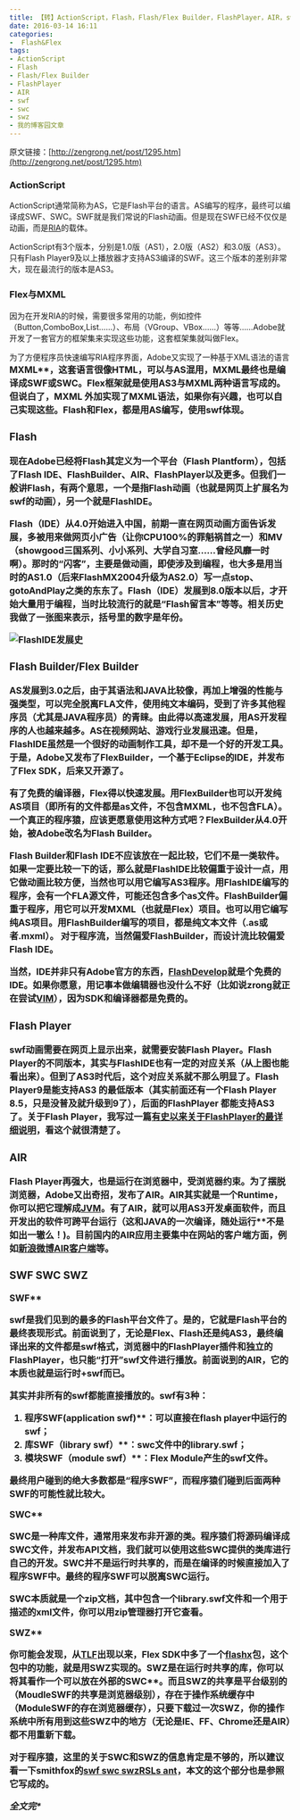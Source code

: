 ```yaml
---
title: 【转】ActionScript，Flash，Flash/Flex Builder，FlashPlayer，AIR，swf，swc，swz之间的区别
date: 2016-03-14 16:11
categories:
-  Flash&Flex
tags:
- ActionScript
- Flash
- Flash/Flex Builder
- FlashPlayer
- AIR
- swf
- swc
- swz
- 我的博客园文章
---
```

<div id="sina_keyword_ad_area2" class="articalContent   newfont_family">


原文链接：[http://zengrong.net/post/1295.htm](http://zengrong.net/post/1295.htm)

### ActionScript

ActionScript通常简称为AS，它是Flash平台的语言。AS编写的程序，最终可以编译成SWF、SWC。SWF就是我们常说的Flash动画。但是现在SWF已经不仅仅是动画，而是[RIA](http://zh.wikipedia.org/zh/%E4%B8%B0%E5%AF%8C%E4%BA%92%E8%81%94%E7%BD%91%E5%BA%94%E7%94%A8%E7%A8%8B%E5%BA%8F "什么是RIA")的载体。

ActionScript有3个版本，分别是1.0版（AS1），2.0版（AS2）和3.0版（AS3）。只有Flash Player9及以上播放器才支持AS3编译的SWF。这三个版本的差别非常大，现在最流行的版本是AS3。

### Flex与MXML

因为在开发RIA的时候，需要很多常用的功能，例如控件（Button,ComboBox,List……）、布局（VGroup、VBox……）等等……Adobe就开发了一套官方的框架集来实现这些功能，这套框架集就叫做Flex。

为了方便程序员快速编写RIA程序界面，Adobe又实现了一种基于XML语法的语言<strong style="margin: 0px; padding: 0px; outline: 0px; border: 0px currentColor; font-family: inherit; font-size: 16px; font-weight: bold; vertical-align: baseline">MXML**，这套语言很像HTML，可以与AS混用，MXML最终也是编译成SWF或SWC。Flex框架就是使用AS3与MXML两种语言写成的。但说白了，MXML 外加实现了MXML语法，如果你有兴趣，也可以自己实现这些。Flash和Flex，都是用AS编写，使用swf体现。

### Flash

现在Adobe已经将Flash其定义为一个平台（Flash Plantform），包括了Flash IDE、FlashBuilder、AIR、FlashPlayer以及更多。但我们一般讲Flash，有两个意思，一个是指Flash动画（也就是网页上扩展名为swf的动画），另一个就是FlashIDE。

Flash（IDE）从4.0开始进入中国，前期一直在网页动画方面告诉发展，多被用来做网页小广告（让你CPU100%的罪魁祸首之一）和MV（showgood三国系列、小小系列、大学自习室……曾经风靡一时啊）。那时的“闪客”，主要是做动画，即使涉及到编程，也大多是用当时的AS1.0（后来FlashMX2004升级为AS2.0）写一点stop、gotoAndPlay之类的东东了。Flash（IDE）发展到8.0版本以后，才开始大量用于编程，当时比较流行的就是“Flash留言本”等等。相关历史我做了一张图来表示，括号里的数字是年份。

![FlashIDE发展史](http://zengrong.net/wp-content/uploads/2011/04/flash_history.png "FlashIDE发展史")  

### Flash Builder/Flex Builder

AS发展到3.0之后，由于其语法和JAVA比较像，再加上增强的性能与强类型，可以完全脱离FLA文件，使用纯文本编码，受到了许多其他程序员（尤其是JAVA程序员）的青睐。由此得以高速发展，用AS开发程序的人也越来越多。AS在视频网站、游戏行业发展迅速。但是，FlashIDE虽然是一个很好的动画制作工具，却不是一个好的开发工具。于是，Adobe又发布了FlexBuilder，一个基于Eclipse的IDE，并发布了Flex SDK，后来又开源了。

有了免费的编译器，Flex得以快速发展。用FlexBuilder也可以开发纯AS项目（即所有的文件都是as文件，不包含MXML，也不包含FLA）。一个真正的程序猿，应该更愿意使用这种方式吧？FlexBuilder从4.0开始，被Adobe改名为Flash Builder。

Flash Builder和Flash IDE不应该放在一起比较，它们不是一类软件。如果一定要比较一下的话，那么就是FlashIDE比较偏重于设计一点，用它做动画比较方便，当然也可以用它编写AS3程序。用FlashIDE编写的程序，会有一个FLA源文件，可能还包含多个as文件。FlashBuilder偏重于程序，用它可以开发MXML（也就是Flex）项目。也可以用它编写纯AS项目。用FlashBuilder编写的项目，都是纯文本文件（.as或者.mxml）。 对于程序流，当然偏爱FlashBuilder，而设计流比较偏爱Flash
 IDE。

当然，IDE并非只有Adobe官方的东西，[FlashDevelop](http://www.flashdevelop.org/)就是个免费的IDE。如果你愿意，用记事本做编辑器也没什么不好（比如说zrong就正在尝试[VIM](http://www.vim.org/)），因为SDK和编译器都是免费的。

### Flash Player

swf动画需要在网页上显示出来，就需要安装Flash Player。Flash Player的不同版本，其实与FlashIDE也有一定的对应关系（从上图也能看出来）。但到了AS3时代后，这个对应关系就不那么明显了。Flash Player9是能支持AS3 的最低版本（其实前面还有一个Flash Player 8.5，只是没普及就升级到9了），后面的FlashPlayer 都能支持AS3了。关于Flash Player，我写过一篇[有史以来关于FlashPlayer的最详细说明](http://zengrong.net/post/1188.htm)，看这个就很清楚了。

### AIR

Flash Player再强大，也是运行在浏览器中，受浏览器约束。为了摆脱浏览器，Adobe又出奇招，发布了AIR。AIR其实就是一个Runtime，你可以把它理解成[JVM](http://en.wikipedia.org/wiki/Java_Virtual_Machine)。有了AIR，就可以用AS3开发桌面软件，而且开发出的软件可跨平台运行（这和JAVA的<strong style="margin: 0px; padding: 0px; outline: 0px; border: 0px currentColor; font-family: inherit; font-size: 16px; font-weight: bold; vertical-align: baseline">一次编译，随处运行**不是如出一辙么！)。目前国内的AIR应用主要集中在网站的客户端方面，例如[新浪微博AIR客户端](http://sinatair.sinaapp.com/)等。

### SWF SWC SWZ

<strong style="margin: 0px; padding: 0px; outline: 0px; border: 0px currentColor; font-family: inherit; font-size: 16px; font-weight: bold; vertical-align: baseline">SWF**  

swf是我们见到的最多的Flash平台文件了。是的，它就是Flash平台的最终表现形式。前面说到了，无论是Flex、Flash还是纯AS3，最终编译出来的文件都是swf格式，浏览器中的FlashPlayer插件和独立的FlashPlayer，也只能“打开”swf文件进行播放。前面说到的AIR，它的本质也就是运行时+swf而已。

其实并非所有的swf都能直接播放的。swf有3种：

1.  <strong style="margin: 0px; padding: 0px; outline: 0px; border: 0px currentColor; font-family: inherit; font-size: 16px; font-weight: bold; vertical-align: baseline">程序SWF(application swf)**：可以直接在flash player中运行的swf；</strong>
2.  <strong style="margin: 0px; padding: 0px; outline: 0px; border: 0px currentColor; font-family: inherit; font-size: 16px; font-weight: bold; vertical-align: baseline">库SWF（library swf）**：swc文件中的library.swf；</strong>
3.  <strong style="margin: 0px; padding: 0px; outline: 0px; border: 0px currentColor; font-family: inherit; font-size: 16px; font-weight: bold; vertical-align: baseline">模块SWF（module swf）**：Flex Module产生的swf文件。</strong>


最终用户碰到的绝大多数都是“程序SWF”，而程序猿们碰到后面两种SWF的可能性就比较大。

<strong style="margin: 0px; padding: 0px; outline: 0px; border: 0px currentColor; font-family: inherit; font-size: 16px; font-weight: bold; vertical-align: baseline">SWC**

SWC是一种库文件，通常用来发布非开源的类。程序猿们将源码编译成SWC文件，并发布API文档，我们就可以使用这些SWC提供的类库进行自己的开发。SWC并不是运行时共享的，而是在编译的时候直接加入了程序SWF中。最终的程序SWF可以脱离SWC运行。

SWC本质就是一个zip文档，其中包含一个library.swf文件和一个用于描述的xml文件，你可以用zip管理器打开它查看。

<strong style="margin: 0px; padding: 0px; outline: 0px; border: 0px currentColor; font-family: inherit; font-size: 16px; font-weight: bold; vertical-align: baseline">SWZ**

你可能会发现，从[TLF](http://zengrong.net/post/tag/tlf)出现以来，Flex SDK中多了一个[flashx](http://help.adobe.com/zh_CN/FlashPlatform/reference/actionscript/3/flashx/textLayout/elements/package-detail.html)包，这个包中的功能，就是用SWZ实现的。SWZ是在运行时共享的库，你可以将其看作一个<strong style="margin: 0px; padding: 0px; outline: 0px; border: 0px currentColor; font-family: inherit; font-size: 16px; font-weight: bold; vertical-align: baseline">可以放在外部的SWC**。而且SWZ的共享是平台级别的（MoudleSWF的共享是浏览器级别），存在于操作系统缓存中（ModuleSWF的存在浏览器缓存），只要下载过一次SWZ，你的操作系统中所有用到这些SWZ中的地方（无论是IE、FF、Chrome还是AIR）都不用重新下载。

对于程序猿，这里的关于SWC和SWZ的信息肯定是不够的，所以建议看一下smithfox的[swf swc swzRSLs ant](http://www.smithfox.com/?e=135)，本文的这个部分也是参照它写成的。

<em style="margin: 0px; padding: 0px; outline: 0px; border: 0px currentColor; font-family: inherit; font-size: 16px; font-style: italic; vertical-align: baseline">全文完*

</em></strong></strong></strong></strong></strong></strong></div>